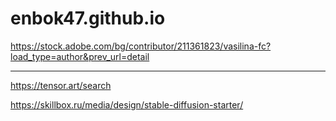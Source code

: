 # enbok47.github.io

https://stock.adobe.com/bg/contributor/211361823/vasilina-fc?load_type=author&prev_url=detail

--------

https://tensor.art/search

https://skillbox.ru/media/design/stable-diffusion-starter/


